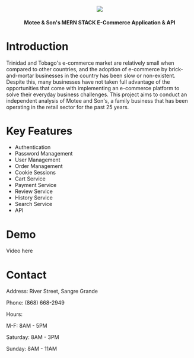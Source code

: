<p align="center" width="100%">
    <img src="https://i.imgur.com/68uTDmj.jpg">
</p>

<h4 align="center">Motee & Son's MERN STACK E-Commerce Application & API</h4>

# Introduction 
Trinidad and Tobago's e-commerce market are relatively small when compared to other countries, and the adoption of e-commerce by brick-and-mortar businesses in the country has been slow or non-existent. Despite this, many businesses have not taken full advantage of the opportunities that come with implementing an e-commerce platform to solve their everyday business challenges. This project aims to conduct an independent analysis of Motee and Son's, a family business that has been operating in the retail sector for the past 25 years.
#

# Key Features
* Authentication
* Password Management
* User Management
* Order Management
* Cookie Sessions 
* Cart Service
* Payment Service 
* Review Service
* History Service
* Search Service
* API


# Demo 
Video here 



# Contact 
Address: River Street, Sangre Grande

Phone: (868) 668-2949

Hours: 

M-F: 8AM - 5PM

Saturday: 8AM - 3PM
       
Sunday: 8AM - 11AM

